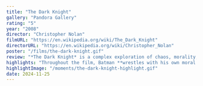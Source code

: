 ```yaml
---
title: "The Dark Knight"
gallery: "Pandora Gallery"
rating: "5"
year: "2008"
director: "Christopher Nolan"
filmURL: "https://en.wikipedia.org/wiki/The_Dark_Knight"
directorURL: "https://en.wikipedia.org/wiki/Christopher_Nolan"
poster: "/films/the-dark-knight.gif"
review: "*The Dark Knight* is a complex exploration of chaos, morality, and the **duality of human natue**. It transcends the superhero genre to deliver a compelling commentary on the **fragile balance between order and anarchy**. As Gotham City teeters on the brink of collapse, Bruce Wayne confronts his **ideological opposite**: The Joker, a nihilistic force who thrives on **societal destruction**. The film delves into the chaos unleashed when humanity **pushes the boundaries of morality**, yet it still offers a **glimmer of hope** through resilience and sacrifice. At its heart, *The Dark Knight* is a study of the **ethical dilemmas** inherent in making “hard choices” for the greater good."
highlights: "Throughout the film, Batman **wrestles with his own moral code**, torn between saving Gothan and the personal cost of losing his identity and loved ones. His **internal conflict** mirrors the impossible choices faced by leaders like Dr. Brand in *Interstellar*; whereas the Joker’s chaotic philosophy recalls the **calculated manipulations** of the synthetics in *Alien: Romulus* as both serve to challenge human ethics and expose the **fragility of societal order**. *The Dark Knight* is both a critique and celebration of the **human condition**, offering **no easy answers** but leaving a lasting impact."
highlightImage: "/moments/the-dark-knight-highlight.gif"
date: 2024-11-25
---
```


